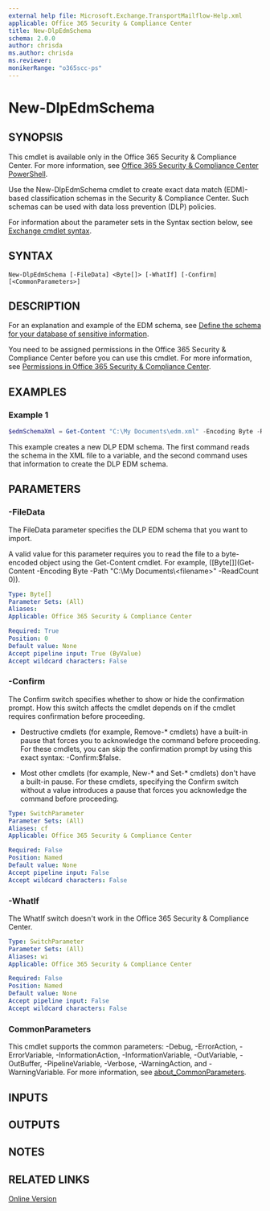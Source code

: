 ```yaml
---
external help file: Microsoft.Exchange.TransportMailflow-Help.xml
applicable: Office 365 Security & Compliance Center
title: New-DlpEdmSchema
schema: 2.0.0
author: chrisda
ms.author: chrisda
ms.reviewer:
monikerRange: "o365scc-ps"
---
```


# New-DlpEdmSchema

## SYNOPSIS
This cmdlet is available only in the Office 365 Security & Compliance Center. For more information, see [Office 365 Security & Compliance Center PowerShell](https://docs.microsoft.com/powershell/exchange/office-365-scc/office-365-scc-powershell).

Use the New-DlpEdmSchema cmdlet to create exact data match (EDM)-based classification schemas in the Security & Compliance Center. Such schemas can be used with data loss prevention (DLP) policies.

For information about the parameter sets in the Syntax section below, see [Exchange cmdlet syntax](https://docs.microsoft.com/powershell/exchange/exchange-server/exchange-cmdlet-syntax).

## SYNTAX

```
New-DlpEdmSchema [-FileData] <Byte[]> [-WhatIf] [-Confirm] [<CommonParameters>]
```

## DESCRIPTION
For an explanation and example of the EDM schema, see [Define the schema for your database of sensitive information](https://docs.microsoft.com/microsoft-365/compliance/create-custom-sensitive-information-types-with-exact-data-match-based-classification#define-the-schema-for-your-database-of-sensitive-information).

You need to be assigned permissions in the Office 365 Security & Compliance Center before you can use this cmdlet. For more information, see [Permissions in Office 365 Security & Compliance Center](https://go.microsoft.com/fwlink/p/?LinkId=511920).

## EXAMPLES

### Example 1
```powershell
$edmSchemaXml = Get-Content "C:\My Documents\edm.xml" -Encoding Byte -ReadCount 0; New-DlpEdmSchema -FileData $edmSchemaXml -Confirm:$true
```

This example creates a new DLP EDM schema. The first command reads the schema in the XML file to a variable, and the second command uses that information to create the DLP EDM schema.

## PARAMETERS

### -FileData
The FileData parameter specifies the DLP EDM schema that you want to import.

A valid value for this parameter requires you to read the file to a byte-encoded object using the Get-Content cmdlet. For example, \(\[Byte\[\]\]\(Get-Content -Encoding Byte -Path "C:\\My Documents\\\<filename\>" -ReadCount 0\)\).

```yaml
Type: Byte[]
Parameter Sets: (All)
Aliases:
Applicable: Office 365 Security & Compliance Center

Required: True
Position: 0
Default value: None
Accept pipeline input: True (ByValue)
Accept wildcard characters: False
```

### -Confirm
The Confirm switch specifies whether to show or hide the confirmation prompt. How this switch affects the cmdlet depends on if the cmdlet requires confirmation before proceeding.

- Destructive cmdlets (for example, Remove-\* cmdlets) have a built-in pause that forces you to acknowledge the command before proceeding. For these cmdlets, you can skip the confirmation prompt by using this exact syntax: -Confirm:$false.

- Most other cmdlets (for example, New-\* and Set-\* cmdlets) don't have a built-in pause. For these cmdlets, specifying the Confirm switch without a value introduces a pause that forces you acknowledge the command before proceeding.

```yaml
Type: SwitchParameter
Parameter Sets: (All)
Aliases: cf
Applicable: Office 365 Security & Compliance Center

Required: False
Position: Named
Default value: None
Accept pipeline input: False
Accept wildcard characters: False
```

### -WhatIf
The WhatIf switch doesn't work in the Office 365 Security & Compliance Center.

```yaml
Type: SwitchParameter
Parameter Sets: (All)
Aliases: wi
Applicable: Office 365 Security & Compliance Center

Required: False
Position: Named
Default value: None
Accept pipeline input: False
Accept wildcard characters: False
```

### CommonParameters
This cmdlet supports the common parameters: -Debug, -ErrorAction, -ErrorVariable, -InformationAction, -InformationVariable, -OutVariable, -OutBuffer, -PipelineVariable, -Verbose, -WarningAction, and -WarningVariable. For more information, see [about_CommonParameters](https://go.microsoft.com/fwlink/p/?LinkID=113216).

## INPUTS

###  

## OUTPUTS

###  

## NOTES

## RELATED LINKS

[Online Version](https://docs.microsoft.com/powershell/module/exchange/policy-and-compliance-dlp/new-dlpedmschema)
